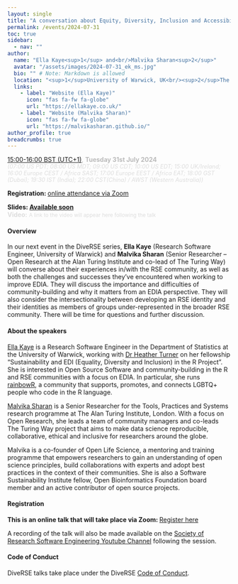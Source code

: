 ```yaml
---
layout: single
title: "A conversation about Equity, Diversity, Inclusion and Accessibility (EDIA) in the RSE community: reflections on successes and challenges"
permalink: /events/2024-07-31
toc: true
sidebar:
  - nav: ""
author:
  name: "Ella Kaye<sup>1</sup> and<br/>Malvika Sharan<sup>2</sup>"
  avatar: "/assets/images/2024-07-31_ek_ms.jpg"
  bio: "" # Note: Markdown is allowed
  location: "<sup>1</sup>University of Warwick, UK<br/><sup>2</sup>The Alan Turing Institute, UK"
  links:
    - label: "Website (Ella Kaye)"
      icon: "fas fa-fw fa-globe"
      url: "https://ellakaye.co.uk/"
    - label: "Website (Malvika Sharan)"
      icon: "fas fa-fw fa-globe"
      url: "https://malvikasharan.github.io/"
author_profile: true
breadcrumbs: true
---
```


<span style="font-size: 1.2em"><strong></strong></span>

<span style="font-size: 1em; color: #bbb;">
        <a
        href="https://www.timeanddate.com/worldclock/fixedtime.html?msg=A+conversation+about+EDIA+in+the+RSE+community%3A+reflections+on+successes+and+challenges&iso=20240731T15&p1=136&ah=1"
        target="_blank" rel="noopener noreferrer">15:00-16:00 BST (UTC+1)</a>, <strong>Tuesday
        31st July 2024</strong></span><br/>
        <em style="color: #ddd; font-size: 0.8rem;">(07:00 US PDT; 08:00 US MDT; 09:00 US CDT; 10:00 US EDT; 15:00 UK/Ireland; 16:00 Europe CEST / Africa SAST; 17:00 Europe EEST / Africa EAT; 18:00 GST (Dubai); 19:30 IST (India); 22:00 CST(China) / AWST (Western Australia))</em>

<span style="font-size: 1em"><strong>Registration: </strong> <a
    href="https://imperial-ac-uk.zoom.us/meeting/register/tJEtdOCqrjIsHNKqVozcKt862xKWy6xiuLtd"
target="_blank" rel="noopener noreferrer">online attendance via Zoom</a>

<span style="font-size: 1em"><strong>Slides: <a href="#"
                                                target="_blank" rel="noopener
                                                noreferrer">Available soon</a></strong> 
<br/>
<span style="font-size: 1em; color: #ddd;"><strong>Video:</strong>
<small>A link to the video will appear here following the talk</small></span>

#### Overview

In our next event in the DiveRSE series, **Ella Kaye** (Research Software
Engineer, University of Warwick) and **Malvika Sharan** (Senior Researcher – Open
Research at the Alan Turing Institute and co-lead of The Turing Way) will
converse about their experiences in/with the RSE community, as well as both the
challenges and successes they’ve encountered when working to improve EDIA. They
will discuss the importance and difficulties of community-building and why it
matters from an EDIA perspective. They will also consider the intersectionality
between developing an RSE identity and their identities as members of groups
under-represented in the broader RSE community. There will be time for
questions and further discussion.

#### About the speakers

[Ella Kaye](https://ellakaye.co.uk/) is a Research Software Engineer in the
Department of Statistics at the University of Warwick, working with [Dr Heather
Turner](https://warwick.ac.uk/fac/sci/statistics/staff/academic-research/turner/)
on her fellowship “Sustainability and EDI (Equality, Diversity and Inclusion)
in the R Project”. She is interested in Open Source Software and
community-building in the R and RSE communities with a focus on EDIA. In
particular, she runs [rainbowR](https://rainbowr.netlify.app/), a community
that supports, promotes, and connects LGBTQ+ people who code in the R language.

[Malvika Sharan](https://malvikasharan.github.io/) is a Senior Researcher for
the Tools, Practices and Systems research programme at The Alan Turing
Institute, London. With a focus on Open Research, she leads a team of community
managers and co-leads The Turing Way project that aims to make data science
reproducible, collaborative, ethical and inclusive for researchers around the
globe.

Malvika is a co-founder of Open Life Science, a mentoring and training
programme that empowers researchers to gain an understanding of open science
principles, build collaborations with experts and adopt best practices in the
context of their communities. She is also a Software Sustainability Institute
fellow, Open Bioinformatics Foundation board member and an active contributor
of open source projects.

#### Registration

<strong>This is an online talk that will take place via Zoom: </strong><a href="https://imperial-ac-uk.zoom.us/meeting/register/tJEtdOCqrjIsHNKqVozcKt862xKWy6xiuLtd"
target="_blank" rel="noopener noreferrer">Register here</a>

A recording of the talk will also be made available on the [Society of Research
Software Engineering Youtube
Channel](https://www.youtube.com/channel/UCL7rYOIAP1Rx_VajLPDF-hA) following the session.

#### Code of Conduct

DiveRSE talks take place under the DiveRSE <a href="/code_of_conduct" target="_blank" rel="noopener noreferrer">Code of Conduct</a>.
